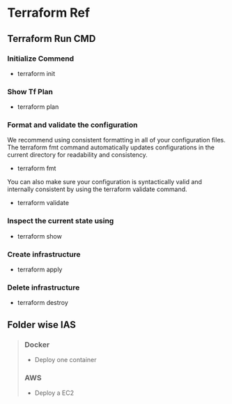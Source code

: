 # Terraform Ref

## Terraform Run CMD

### Initialize Commend

 - terraform init

### Show Tf Plan

 - terraform plan

### Format and validate the configuration

We recommend using consistent formatting in all of your configuration files. The terraform fmt command automatically updates configurations in the current directory for readability and consistency.

 - terraform fmt

You can also make sure your configuration is syntactically valid and internally consistent by using the terraform validate command.

 - terraform validate

### Inspect the current state using

 - terraform show

### Create infrastructure

 - terraform apply

### Delete infrastructure

 - terraform destroy

## Folder wise IAS

> ### Docker
>
> - Deploy one container
>
> ### AWS
> 
> - Deploy a EC2